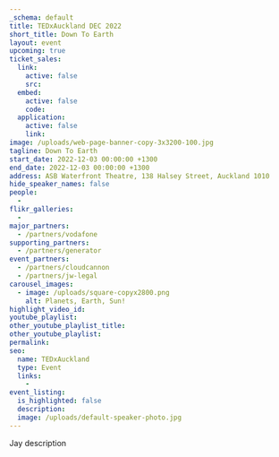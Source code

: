 ```yaml
---
_schema: default
title: TEDxAuckland DEC 2022
short_title: Down To Earth
layout: event
upcoming: true
ticket_sales:
  link:
    active: false
    src:
  embed:
    active: false
    code:
  application:
    active: false
    link:
image: /uploads/web-page-banner-copy-3x3200-100.jpg
tagline: Down To Earth
start_date: 2022-12-03 00:00:00 +1300
end_date: 2022-12-03 00:00:00 +1300
address: ASB Waterfront Theatre, 138 Halsey Street, Auckland 1010
hide_speaker_names: false
people:
  -
flikr_galleries:
  -
major_partners:
  - /partners/vodafone
supporting_partners:
  - /partners/generator
event_partners:
  - /partners/cloudcannon
  - /partners/jw-legal
carousel_images:
  - image: /uploads/square-copyx2800.png
    alt: Planets, Earth, Sun!
highlight_video_id:
youtube_playlist:
other_youtube_playlist_title:
other_youtube_playlist:
permalink:
seo:
  name: TEDxAuckland
  type: Event
  links:
    -
event_listing:
  is_highlighted: false
  description:
  image: /uploads/default-speaker-photo.jpg
---
```

Jay description

&nbsp;

&nbsp;